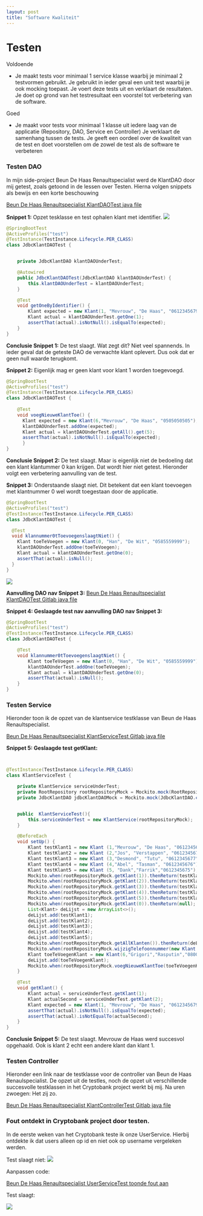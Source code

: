 ```yaml
---
layout: post
title: "Software Kwaliteit"
---
```


# Testen

Voldoende

- Je maakt tests voor minimaal 1 service klasse waarbij je minimaal 2
  testvormen gebruikt. Je gebruikt in ieder geval een unit test waarbij je
  ook mocking toepast.
  Je voert deze tests uit en verklaart de resultaten.
  Je doet op grond van het testresultaat een voorstel tot verbetering van
  de software.


Goed

- Je maakt voor tests voor minimaal 1 klasse uit iedere laag van de applicatie
  (Repository, DAO, Service en Controller)
  Je verklaart de samenhang tussen de tests.
  Je geeft een oordeel over de kwaliteit van de test en doet voorstellen om de zowel
  de test als de software te verbeteren


### Testen DAO
In mijn side-project Beun De Haas Renaultspecialist werd de KlantDAO door mij getest,
zoals getoond in de lessen over Testen. Hierna volgen snippets als bewijs en een korte beschouwing

<a href="https://gitlab.com/Koolutus/beundehaasrenaultspecialist/-/blob/develop/src/test/java/com/example/beundehaasrenaultspecialist/repository/JdbcKlantDAOTest.java" target="_blank">Beun De Haas Renaultspecialist KlantDAOTest java file</a>

**Snippet 1:** Opzet tesklasse en test ophalen klant met identifier.
<img src="{{ '/assets/TestPlaatjes/H2DBingericht.svg' | relative_url }}" />

```java
@SpringBootTest
@ActiveProfiles("test")
@TestInstance(TestInstance.Lifecycle.PER_CLASS)
class JdbcKlantDAOTest {


    private JdbcKlantDAO klantDAOUnderTest;

    @Autowired
    public JdbcKlantDAOTest(JdbcKlantDAO klantDAOUnderTest) {
        this.klantDAOUnderTest = klantDAOUnderTest;
    }

    @Test
    void getOneByIdentifier() {
        Klant expected = new Klant(1, "Mevrouw", "De Haas", "0612345679");
        Klant actual = klantDAOUnderTest.getOne(1);
        assertThat(actual).isNotNull().isEqualTo(expected);
    }
}

```
**Conclusie Snippet 1:**
De test slaagt. Wat zegt dit? Niet veel spannends. In ieder geval dat de geteste DAO de verwachte klant oplevert.
Dus ook dat er geen null waarde terugkomt.


**Snippet 2:** Eigenlijk mag er geen klant voor klant 1 worden toegevoegd.

```java
@SpringBootTest
@ActiveProfiles("test")
@TestInstance(TestInstance.Lifecycle.PER_CLASS)
class JdbcKlantDAOTest {
    
    @Test
    void voegNieuweKlantToe() {
      Klant expected = new Klant(6,"Mevrouw", "De Haas", "0505050505");
      klantDAOUnderTest.addOne(expected);
      Klant actual = klantDAOUnderTest.getAll().get(5);
      assertThat(actual).isNotNull().isEqualTo(expected);
      }
}

```
**Conclusie Snippet 2:**
De test slaagt. Maar is eigenlijk niet de bedoeling dat een klant klantummer 0 kan krijgen. Dat wordt hier niet getest. Hieronder volgt een
verbetering aanvulling van de test.


**Snippet 3:**
Onderstaande slaagt niet. Dit betekent dat een klant toevoegen met klantnummer 0 wel wordt toegestaan door de applicatie.
```java
@SpringBootTest
@ActiveProfiles("test")
@TestInstance(TestInstance.Lifecycle.PER_CLASS)
class JdbcKlantDAOTest {

  @Test
  void klannummer0tToevoegenslaagtNiet() {
    Klant toeTeVoegen = new Klant(0, "Han", "De Wit", "0585559999");
    klantDAOUnderTest.addOne(toeTeVoegen);
    Klant actual = klantDAOUnderTest.getOne(0);
    assertThat(actual).isNull();
  }
}

```
<img src="{{ '/assets/TestPlaatjes/Toevoegen0KlantTest.jpg' | relative_url }}" />

**Aanvulling DAO nav Snippet 3:** <a href="https://gitlab.com/Koolutus/beundehaasrenaultspecialist/-/commit/6441f22ed2014e6cfd4a2bb1b9ec92c2230684a3#727fd6a871f708f2ef69daa4eb0fb6375b257907" target="_blank">Beun De Haas Renaultspecialist KlantDAOTest Gitlab java file</a>


**Snippet 4: Geslaagde test nav aanvulling DAO nav Snippet 3:**
```java
@SpringBootTest
@ActiveProfiles("test")
@TestInstance(TestInstance.Lifecycle.PER_CLASS)
class JdbcKlantDAOTest {

    @Test
    void klannummer0tToevoegenslaagtNiet() {
        Klant toeTeVoegen = new Klant(0, "Han", "De Wit", "0585559999");
        klantDAOUnderTest.addOne(toeTeVoegen);
        Klant actual = klantDAOUnderTest.getOne(0);
        assertThat(actual).isNull();
    }
}

```

### Testen Service
Hieronder toon ik de opzet van de klantservice testklasse van Beun de Haas Renaultspecialist.

<a href="https://gitlab.com/Koolutus/beundehaasrenaultspecialist/-/blob/develop/src/test/java/com/example/beundehaasrenaultspecialist/service/KlantServiceTest.java" target="_blank">Beun De Haas Renaultspecialist KlantServiceTest Gitlab java file</a>

**Snippet 5: Geslaagde test getKlant:**
```java


@TestInstance(TestInstance.Lifecycle.PER_CLASS)
class KlantServiceTest {

    private KlantService serviceUnderTest;
    private RootRepository rootRepositoryMock = Mockito.mock(RootRepository.class);
    private JdbcKlantDAO jdbcKlantDAOMock = Mockito.mock(JdbcKlantDAO.class);


    public  KlantServiceTest(){
        this.serviceUnderTest = new KlantService(rootRepositoryMock);
    }

    @BeforeEach
    void setUp() {
        Klant testKlant1 = new Klant (1,"Mevrouw", "De Haas", "0612345679");
        Klant testKlant2 = new Klant (2,"Jos", "Verstappen", "0612345678");
        Klant testKlant3 = new Klant (3,"Desmond", "Tutu", "0612345677");
        Klant testKlant4 = new Klant (4,"Abel", "Tasman", "0612345676");
        Klant testKlant5 = new Klant (5, "Dank","Farrik","0612345675");
        Mockito.when(rootRepositoryMock.getKlant(1)).thenReturn(testKlant1);
        Mockito.when(rootRepositoryMock.getKlant(2)).thenReturn(testKlant2);
        Mockito.when(rootRepositoryMock.getKlant(3)).thenReturn(testKlant3);
        Mockito.when(rootRepositoryMock.getKlant(4)).thenReturn(testKlant4);
        Mockito.when(rootRepositoryMock.getKlant(5)).thenReturn(testKlant5);
        Mockito.when(rootRepositoryMock.getKlant(0)).thenReturn(null);
        List<Klant> deLijst = new ArrayList<>();
        deLijst.add(testKlant1);
        deLijst.add(testKlant2);
        deLijst.add(testKlant3);
        deLijst.add(testKlant4);
        deLijst.add(testKlant5);
        Mockito.when(rootRepositoryMock.getAllKlanten()).thenReturn(deLijst);
        Mockito.when(rootRepositoryMock.wijzigTelefoonnummer(new Klant (1,"Mevrouw", "De Haas", "9999999999"))).thenReturn(new Klant (1,"Mevrouw", "De Haas", "9999999999"));
        Klant toeTeVoegenKlant = new Klant(6,"Grigori","Rasputin","0800234875");
        deLijst.add(toeTeVoegenKlant);
        Mockito.when(rootRepositoryMock.voegNieuweKlantToe(toeTeVoegenKlant)).thenReturn(deLijst.get(5));
    }

    @Test
    void getKlant() {
        Klant actual = serviceUnderTest.getKlant(1);
        Klant actualSecond = serviceUnderTest.getKlant(2);
        Klant expected = new Klant(1, "Mevrouw", "De Haas", "0612345679");
        assertThat(actual).isNotNull().isEqualTo(expected);
        assertThat(actual).isNotEqualTo(actualSecond);
    }
}
```

**Conclusie Snippet 5:**
De test slaagt. Mevrouw de Haas werd succesvol opgehaald. Ook is klant 2 echt een andere klant dan klant 1.

### Testen Controller
Hieronder een link naar de testklasse voor de controller van Beun de Haas Renaulspecialist. De opzet uit de testles,
noch de opzet uit verschillende succesvolle testklassen in het Cryptobank project werkt bij mij.
Na uren zwoegen: Het zij zo.

<a href="https://gitlab.com/Koolutus/beundehaasrenaultspecialist/-/blob/develop/src/test/java/com/example/beundehaasrenaultspecialist/controller/KlantControllerTest.java" target="_blank">Beun De Haas Renaultspecialist KlantControllerTest Gitlab java file</a>


### Fout ontdekt in Cryptobank project door testen.
In de eerste weken van het Cryptobank teste ik onze UserService. Hierbij ontdekte ik dat users
alleen op id en niet ook op username vergeleken werden.

Test slaagt niet:
<img src="{{ '/assets/TestPlaatjes/UserTestsVoor.svg' | relative_url }}" />

Aanpassen code:

<a href="https://gitlab.fdmci.hva.nl/MIW2/cohort-26-se/cryptobank/team-3/bank/-/commit/d4e6c90cccc2be2f92fa4c99ffc11bc9c0253118" target="_blank">Beun De Haas Renaultspecialist UserServiceTest toonde fout aan</a>

Test slaagt:

<img src="{{ '/assets/TestPlaatjes/UserTestsNa.svg' | relative_url }}" />

